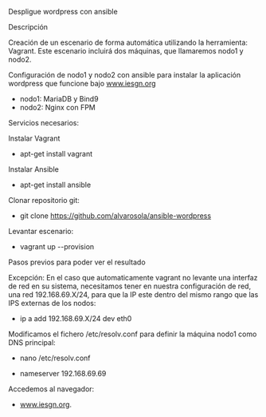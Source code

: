 Despligue wordpress con ansible

Descripción

Creación de un escenario de forma automática utilizando la herramienta: Vagrant. Este escenario incluirá dos máquinas, que llamaremos nodo1 y nodo2.

Configuración de nodo1 y nodo2 con ansible para instalar la aplicación wordpress que funcione bajo www.iesgn.org

- nodo1: MariaDB y Bind9
- nodo2: Nginx con FPM

Servicios necesarios:

Instalar Vagrant

- apt-get install vagrant 

Instalar Ansible

- apt-get install ansible 

Clonar repositorio git:

- git clone https://github.com/alvarosola/ansible-wordpress

Levantar escenario:

- vagrant up --provision

Pasos previos para poder ver el resultado 

Excepción: En el caso que automaticamente vagrant no levante una interfaz de red en su sistema, necesitamos tener en nuestra configuración de red, una red 192.168.69.X/24, para que la IP este dentro del mismo rango que las IPS externas de los nodos:

- ip a add 192.168.69.X/24 dev eth0

Modificamos el fichero /etc/resolv.conf para definir la máquina nodo1 como DNS principal:

- nano /etc/resolv.conf

- nameserver 192.168.69.69

Accedemos al navegador:

- www.iesgn.org.

